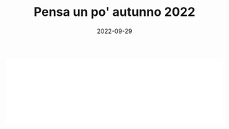 ﻿---
layout: torneo
title:  "Pensa un po' autunno 2022"
date:   2022-09-29
---
<script>
  function resizeIframe(obj) {
    obj.style.height = obj.contentWindow.document.documentElement.scrollHeight + 'px';
  }
</script>
<iframe src="Grp1-Rd1.html" style="
    display: block;
    width: 100%;
    border: none;" frameborder="0" scrolling="no" onload="resizeIframe(this)"></iframe>